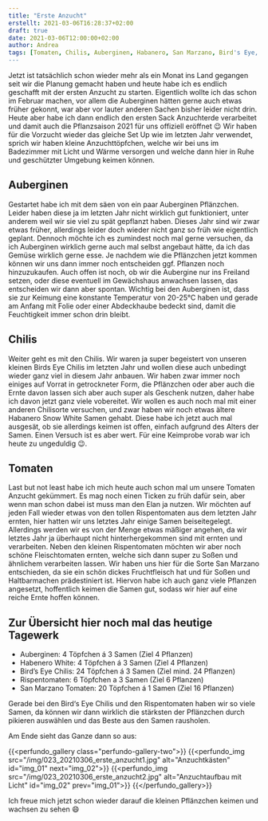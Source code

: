 ```yaml
---
title: "Erste Anzucht"
erstellt: 2021-03-06T16:28:37+02:00
draft: true
date: 2021-03-06T12:00:00+02:00
author: Andrea
tags: [Tomaten, Chilis, Auberginen, Habanero, San Marzano, Bird's Eye, Anzucht]
---
```


Jetzt ist tatsächlich schon wieder mehr als ein Monat ins Land gegangen seit wir die Planung gemacht haben und heute habe ich es endlich geschafft mit der ersten Anzucht zu starten. Eigentlich wollte ich das schon im Februar machen, vor allem die Auberginen hätten gerne auch etwas früher gekonnt, war aber vor lauter anderen Sachen bisher leider nicht drin.
Heute aber habe ich dann endlich den ersten Sack Anzuchterde verarbeitet und damit auch die Pflanzsaison 2021 für uns offiziell eröffnet :wink:
Wir haben für die Vorzucht wieder das gleiche Set Up wie im letzten Jahr verwendet, sprich wir haben kleine Anzuchttöpfchen, welche wir bei uns im Badezimmer mit Licht und Wärme versorgen und welche dann hier in Ruhe und geschützter Umgebung keimen können. 

Auberginen
---
Gestartet habe ich mit dem säen von ein paar Auberginen Pflänzchen. Leider haben diese ja im letzten Jahr nicht wirklich gut funktioniert, unter anderem weil wir sie viel zu spät gepflanzt haben. Dieses Jahr sind wir zwar etwas früher, allerdings leider doch wieder nicht ganz so früh wie eigentlich geplant. Dennoch möchte ich es zumindest noch mal gerne versuchen, da ich Auberginen wirklich gerne auch mal selbst angebaut hätte, da ich das Gemüse wirklich gerne esse. Je nachdem wie die Pflänzchen jetzt kommen können wir uns dann immer noch entscheiden ggf. Pflanzen noch hinzuzukaufen. Auch offen ist noch, ob wir die Aubergine nur ins Freiland setzen, oder diese eventuell im Gewächshaus anwachsen lassen, das entscheiden wir dann aber spontan. Wichtig bei den Auberginen ist, dass sie zur Keimung eine konstante Temperatur von 20-25°C haben und gerade am Anfang mit Folie oder einer Abdeckhaube bedeckt sind, damit die Feuchtigkeit immer schon drin bleibt. 

Chilis
---
Weiter geht es mit den Chilis. Wir waren ja super begeistert von unseren kleinen Birds Eye Chilis im letzten Jahr und wollen diese auch unbedingt wieder ganz viel in diesem Jahr anbauen. Wir haben zwar immer noch einiges auf Vorrat in getrockneter Form, die Pflänzchen oder aber auch die Ernte davon lassen sich aber auch super als Geschenk nutzen, daher habe ich davon jetzt ganz viele vobereitet. Wir wollen es auch noch mal mit einer anderen Chilisorte versuchen, und zwar haben wir noch etwas ältere Habanero Snow White Samen gehabt. Diese habe ich jetzt auch mal ausgesät, ob sie allerdings keimen ist offen, einfach aufgrund des Alters der Samen. Einen Versuch ist es aber wert. Für eine Keimprobe vorab war ich heute zu ungeduldig :wink:.

Tomaten
---
Last but not least habe ich mich heute auch schon mal um unsere Tomaten Anzucht gekümmert. Es mag noch einen Ticken zu früh dafür sein, aber wenn man schon dabei ist muss man den Elan ja nutzen. Wir möchten auf jeden Fall wieder etwas von den tollen Rispentomaten aus dem letzten Jahr ernten, hier hatten wir uns letztes Jahr einige Samen beiseitegelegt. Allerdings werden wir es von der Menge etwas mäßiger angehen, da wir letztes Jahr ja überhaupt nicht hinterhergekommen sind mit ernten und verarbeiten. Neben den kleinen Rispentomaten möchten wir aber noch schöne Fleischtomaten ernten, welche sich dann super zu Soßen und ähnlichem verarbeiten lassen. Wir haben uns hier für die Sorte San Marzano entschieden, da sie ein schön dickes Fruchtfleisch hat und für Soßen und Haltbarmachen prädestiniert ist. Hiervon habe ich auch ganz viele Pflanzen angesetzt, hoffentlich keimen die Samen gut, sodass wir hier auf eine reiche Ernte hoffen können. 

Zur Übersicht hier noch mal das heutige Tagewerk
---
- Auberginen: 4 Töpfchen á 3 Samen (Ziel 4 Pflanzen)
- Habenero White: 4 Töpfchen á 3 Samen (Ziel 4 Pflanzen)
- Bird’s Eye Chilis: 24 Töpfchen á 3 Samen (Ziel mind. 24 Pflanzen)
- Rispentomaten: 6 Töpfchen a 3 Samen (Ziel 6 Pflanzen)
- San Marzano Tomaten: 20 Töpfchen á 1 Samen (Ziel 16 Pflanzen)

Gerade bei den Bird‘s Eye Chilis und den Rispentomaten haben wir so viele Samen, da können wir dann wirklich die stärksten der Pflänzchen durch pikieren auswählen und das Beste aus den Samen rausholen. 

Am Ende sieht das Ganze dann so aus:

{{<perfundo_gallery class="perfundo-gallery-two">}}
    {{<perfundo_img src="/img/023_20210306_erste_anzucht1.jpg" alt="Anzuchtkästen" id="img_01" next="img_02">}}
    {{<perfundo_img src="/img/023_20210306_erste_anzucht2.jpg" alt="Anzuchtaufbau mit Licht" id="img_02" prev="img_01">}}
{{</perfundo_gallery>}}

Ich freue mich jetzt schon wieder darauf die kleinen Pflänzchen keimen und wachsen zu sehen :smile:
